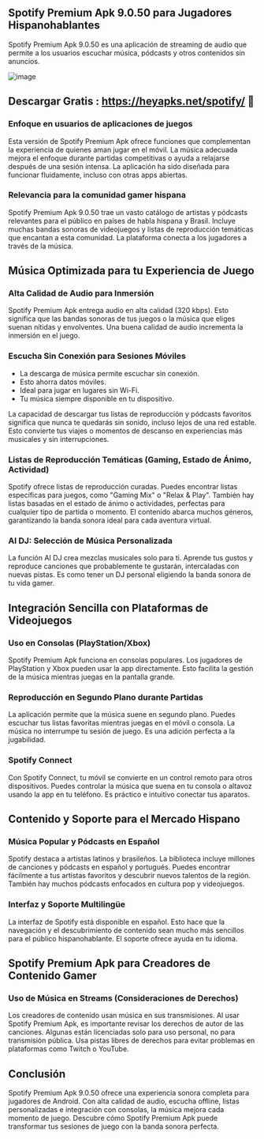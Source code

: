 ## Spotify Premium Apk 9.0.50 para Jugadores Hispanohablantes

Spotify Premium Apk 9.0.50 es una aplicación de streaming de audio que permite a los usuarios escuchar música, pódcasts y otros contenidos sin anuncios.


![image](https://github.com/user-attachments/assets/99d2f212-cfba-466a-af76-32762e46a55b)
## Descargar Gratis : https://heyapks.net/spotify/ 🎉

### Enfoque en usuarios de aplicaciones de juegos

Esta versión de Spotify Premium Apk ofrece funciones que complementan la experiencia de quienes aman jugar en el móvil. La música adecuada mejora el enfoque durante partidas competitivas o ayuda a relajarse después de una sesión intensa. La aplicación ha sido diseñada para funcionar fluidamente, incluso con otras apps abiertas.

### Relevancia para la comunidad gamer hispana

Spotify Premium Apk 9.0.50 trae un vasto catálogo de artistas y pódcasts relevantes para el público en países de habla hispana y Brasil. Incluye muchas bandas sonoras de videojuegos y listas de reproducción temáticas que encantan a esta comunidad. La plataforma conecta a los jugadores a través de la música.

## Música Optimizada para tu Experiencia de Juego

### Alta Calidad de Audio para Inmersión

Spotify Premium Apk entrega audio en alta calidad (320 kbps). Esto significa que las bandas sonoras de tus juegos o la música que eliges suenan nítidas y envolventes. Una buena calidad de audio incrementa la inmersión en el juego.

### Escucha Sin Conexión para Sesiones Móviles

* La descarga de música permite escuchar sin conexión.
* Esto ahorra datos móviles.
* Ideal para jugar en lugares sin Wi-Fi.
* Tu música siempre disponible en tu dispositivo.

La capacidad de descargar tus listas de reproducción y pódcasts favoritos significa que nunca te quedarás sin sonido, incluso lejos de una red estable. Esto convierte tus viajes o momentos de descanso en experiencias más musicales y sin interrupciones.

### Listas de Reproducción Temáticas (Gaming, Estado de Ánimo, Actividad)

Spotify ofrece listas de reproducción curadas. Puedes encontrar listas específicas para juegos, como "Gaming Mix" o "Relax & Play". También hay listas basadas en el estado de ánimo o actividades, perfectas para cualquier tipo de partida o momento. El contenido abarca muchos géneros, garantizando la banda sonora ideal para cada aventura virtual.

### AI DJ: Selección de Música Personalizada

La función AI DJ crea mezclas musicales solo para ti. Aprende tus gustos y reproduce canciones que probablemente te gustarán, intercaladas con nuevas pistas. Es como tener un DJ personal eligiendo la banda sonora de tu vida gamer.

## Integración Sencilla con Plataformas de Videojuegos

### Uso en Consolas (PlayStation/Xbox)

Spotify Premium Apk funciona en consolas populares. Los jugadores de PlayStation y Xbox pueden usar la app directamente. Esto facilita la gestión de la música mientras juegas en la pantalla grande.

### Reproducción en Segundo Plano durante Partidas

La aplicación permite que la música suene en segundo plano. Puedes escuchar tus listas favoritas mientras juegas en el móvil o consola. La música no interrumpe tu sesión de juego. Es una adición perfecta a la jugabilidad.

### Spotify Connect

Con Spotify Connect, tu móvil se convierte en un control remoto para otros dispositivos. Puedes controlar la música que suena en tu consola o altavoz usando la app en tu teléfono. Es práctico e intuitivo conectar tus aparatos.

## Contenido y Soporte para el Mercado Hispano

### Música Popular y Pódcasts en Español

Spotify destaca a artistas latinos y brasileños. La biblioteca incluye millones de canciones y pódcasts en español y portugués. Puedes encontrar fácilmente a tus artistas favoritos y descubrir nuevos talentos de la región. También hay muchos pódcasts enfocados en cultura pop y videojuegos.

### Interfaz y Soporte Multilingüe

La interfaz de Spotify está disponible en español. Esto hace que la navegación y el descubrimiento de contenido sean mucho más sencillos para el público hispanohablante. El soporte ofrece ayuda en tu idioma.

## Spotify Premium Apk para Creadores de Contenido Gamer

### Uso de Música en Streams (Consideraciones de Derechos)

Los creadores de contenido usan música en sus transmisiones. Al usar Spotify Premium Apk, es importante revisar los derechos de autor de las canciones. Algunas están licenciadas solo para uso personal, no para transmisión pública. Usa pistas libres de derechos para evitar problemas en plataformas como Twitch o YouTube.

## Conclusión

Spotify Premium Apk 9.0.50 ofrece una experiencia sonora completa para jugadores de Android. Con alta calidad de audio, escucha offline, listas personalizadas e integración con consolas, la música mejora cada momento de juego. Descubre cómo Spotify Premium Apk puede transformar tus sesiones de juego con la banda sonora perfecta.
